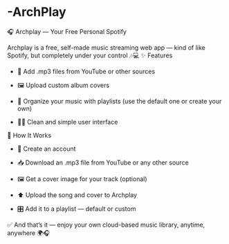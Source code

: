 # -ArchPlay

🎧 Archplay — Your Free Personal Spotify

Archplay is a free, self-made music streaming web app — kind of like Spotify, but completely under your control 🎶💻
✨ Features

   - 🎵 Add .mp3 files from YouTube or other sources

   - 🖼️ Upload custom album covers

   - 📂 Organize your music with playlists (use the default one or create your own)

   - 🧑‍💻 Clean and simple user interface

🚀 How It Works

   - 🔐 Create an account

   - 📥 Download an .mp3 file from YouTube or any other source

   - 🖼️ Get a cover image for your track (optional)

   - ⬆️ Upload the song and cover to Archplay

   - 🎛️ Add it to a playlist — default or custom

✅ And that’s it — enjoy your own cloud-based music library, anytime, anywhere 🌍🎧
